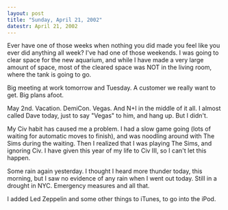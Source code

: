 ```yaml
---
layout: post
title: "Sunday, April 21, 2002"
datestr: April 21, 2002
---
```


Ever have one of those weeks when nothing you did made you feel like you ever
did anything all week? I've had one of those weekends. I was going to clear
space for the new aquarium, and while I have made a very large amount of space,
most of the cleared space was NOT in the living room, where the tank is going
to go.

Big meeting at work tomorrow and Tuesday. A customer we really want to get.
Big plans afoot.

May 2nd. Vacation. DemiCon. Vegas. And N+I in the middle of it all. I almost
called Dave today, just to say "Vegas" to him, and hang up. But I
didn't.

My Civ habit has caused me a problem. I had a slow game going (lots of waiting
for automatic moves to finish), and was noodling around with The Sims during
the waiting. Then I realized that I was playing The Sims, and ignoring Civ.
I have given this year of my life to Civ III, so I can't let this happen.

Some rain again yesterday. I thought I heard more thunder today, this morning,
but I saw no evidence of any rain when I went out today. Still in a drought
in NYC. Emergency measures and all that.

I added Led Zeppelin and some other things to iTunes, to go into the iPod.

